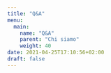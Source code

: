 ```yaml
---
title: "Q&A"
menu:
  main:
    name: "Q&A"
    parent: "Chi siamo"
    weight: 40
date: 2021-04-25T17:10:56+02:00
draft: false
---
```



